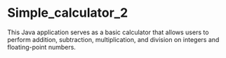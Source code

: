 # Simple_calculator_2
This Java application serves as a basic calculator that allows users to perform addition, subtraction, multiplication, and division on integers and floating-point numbers.

